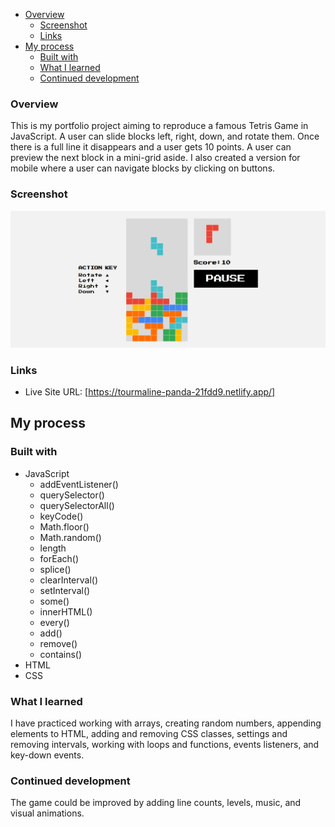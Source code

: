 - [Overview](#overview)
  - [Screenshot](#screenshot)
  - [Links](#links)
- [My process](#my-process)
  - [Built with](#built-with)
  - [What I learned](#what-i-learned)
  - [Continued development](#continued-development)

### Overview
This is my portfolio project aiming to reproduce a famous Tetris Game in JavaScript. A user can slide blocks left, right, down, and rotate them. Once there is a full line it disappears and a user gets 10 points. A user can preview the next block in a mini-grid aside. I also created a version for mobile where a user can navigate blocks by clicking on buttons. 

### Screenshot

![Screenshot](screenshot.png)

### Links

- Live Site URL: [https://tourmaline-panda-21fdd9.netlify.app/]

## My process

### Built with
- JavaScript
  - addEventListener()
  - querySelector()
  - querySelectorAll()
  - keyCode()
  - Math.floor()
  - Math.random()
  - length
  - forEach()
  - splice()
  - clearInterval()
  - setInterval()
  - some()
  - innerHTML()
  - every()
  - add()
  - remove()
  - contains()
- HTML
- CSS 

### What I learned

I have practiced working with arrays, creating random numbers, appending elements to HTML, adding and removing CSS classes, settings and removing intervals, working with loops and functions, events listeners, and key-down events.

### Continued development

The game could be improved by adding line counts, levels, music, and visual animations. 
